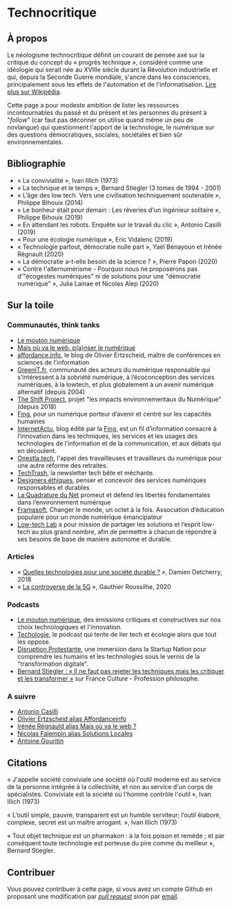 # Technocritique

## À propos

Le néologisme technocritique définit un courant de pensée axé sur la critique du concept du « progrès technique », considéré comme une idéologie qui serait née au XVIIIe siècle durant la Révolution industrielle et qui, depuis la Seconde Guerre mondiale, s'ancre dans les consciences, principalement sous les effets de l'automation et de l'informatisation. [Lire plus sur Wikipédia](https://fr.wikipedia.org/wiki/Technocritique).

Cette page a pour modeste ambition de lister les ressources incontournables du passé et du présent et les personnes du présent à "_follow_" (car faut pas déconner on utilise quand même un peu de novlangue) qui questionnent l'apport de la technologie, le numérique sur des questions démocratiques, sociales, sociétales et bien sûr environnementales.

## Bibliographie

* « La convivialité », Ivan Illich (1973)
* « La technique et le temps », Bernard Stiegler (3 tomes de 1994 - 2001)
* « L’âge des low tech. Vers une civilisation techniquement soutenable », Philippe Bihouix (2014)
* « Le bonheur était pour demain : Les rêveries d'un ingénieur solitaire », Philippe Bihouix (2019)
* « En attendant les robots. Enquête sur le travail du clic », Antonio Casilli (2019)
* « Pour une écologie numérique », Eric Vidalenc (2019)
* « Technologie partout, démocratie nulle part », Yaël Benayoun et Irénée Régnault (2020)
* « La démocratie a-t-elle besoin de la science ? », Pierre Papon (2020)
* « Contre l'alternumérisme - Pourquoi nous ne proposerons pas d'"écogestes numériques" ni de solutions pour une "démocratie numérique" », Julia Lainae et Nicolas Alep (2020)

## Sur la toile

### Communautés, think tanks

* [Le mouton numérique](https://mouton-numerique.org/)
* [Mais où va le web, p(a)nser le numérique](http://maisouvaleweb.fr/)
* [affordance.info](https://www.affordance.info/), le blog de Olivier Ertzscheid, maître de conférences en sciences de l'information
* [GreenIT.fr](https://www.greenit.fr/), communauté des acteurs du numérique responsable qui s’intéressent à la sobriété numérique, à l’écoconception des services numériques, à la lowtech, et plus globalement à un avenir numérique alternatif (depuis 2004)
* [The Shift Project](https://theshiftproject.org/lean-ict/), projet "les impacts environnementaux du Numérique" (depuis 2018)
* [Fing](https://fing.org/), pour un numérique porteur d’avenir et centré sur les capacités humaines
* [InternetActu](http://www.internetactu.net/), blog édité par la [Fing](https://fing.org/), est un fil d’information consacré à l’innovation dans les techniques, les services et les usages des technologies de l’information et de la communication, et aux débats qui en découlent.
* [Onestla.tech](https://onestla.tech/page/a-propos/), l'appel des travailleuses et travailleurs du numérique pour une autre réforme des retraites.
* [TechTrash](https://www.techtrash.fr/), la newsletter tech bête et méchante.
* [Designers éthiques](https://designersethiques.org/), penser et concevoir des services numériques responsables et durables
* [La Quadrature du Net](https://www.laquadrature.net) promeut et défend les libertés fondamentales dans l’environnement numérique
* [Framasoft](https://framasoft.org/), Changer le monde, un octet à la fois. Association d’éducation populaire pour un monde numérique émancipateur
* [Low-tech Lab](https://lowtechlab.org/) a pour mission de partager les solutions et l’esprit low-tech au plus grand nombre, afin de permettre à chacun de répondre à ses besoins de base de manière autonome et durable.

### Articles

* « [Quelles technologies pour une société durable ?](https://atterrissage.org/technologies-societe-durable-65514b474700) », Damien Detcherry, 2018
* « [La controverse de la 5G](https://gauthierroussilhe.com/fr/projects/controverse-de-la-5g) », Gauthier Roussilhe, 2020

### Podcasts

* [Le mouton numérique](https://soundcloud.com/lemoutonnumerique), des émissions critiques et constructives sur nos choix technologiques et l'innovation.
* [Techologie](https://techologie.net/), le podcast qui tente de lier tech et écologie alors que tout les oppose.
* [Disruption Protestante](http://disruption-protestante.fr/), une immersion dans la Startup Nation pour comprendre les humains et les technologies sous le vernis de la "transformation digitale".
* [Bernard Stiegler : « Il ne faut pas rejeter les techniques mais les critiquer et les transformer »](https://www.franceculture.fr/emissions/les-chemins-de-la-philosophie/profession-philosophe-6262-bernard-stiegler-il-ne-faut-pas-rejeter-les-techniques-mais-les-critiquer) sur France Culture - Profession philosophe.

### A suivre

* [Antonio Casilli](https://twitter.com/AntonioCasilli)
* [Olivier Ertzscheid alias Affordanceinfo](https://twitter.com/Affordanceinfo2)
* [Irénée Régnauld alias Mais où va le web ? ](https://twitter.com/MaisOuVaLeWeb/)
* [Nicolas Falempin alias Solutions Locales](https://twitter.com/techn0verdose)
* [Antoine Gouritin](https://twitter.com/agouritin)

## Citations

« J'appelle société conviviale une société où l'outil moderne est au service de la personne intégrée à la collectivité, et non au service d'un corps de spécialistes. Conviviale est la société où l'homme contrôle l'outil », Ivan Illich (1973)

« L’outil simple, pauvre, transparent est un humble serviteur; l’outil élaboré, complexe, secret est un maître arrogant. », Ivan Illich (1973)

« Tout objet technique est un pharmakon : à la fois poison et remède ; et par conséquent toute technologie est porteuse du pire comme du meilleur », Bernard Stiegler.

## Contribuer

Vous pouvez contribuer à cette page, si vous avez un compte Github en proposant une modification par [_pull request_](https://github.com/supertanuki/technocritique/edit/main/README.md) sinon par [email](mailto:supertanuki@gmail.com).
